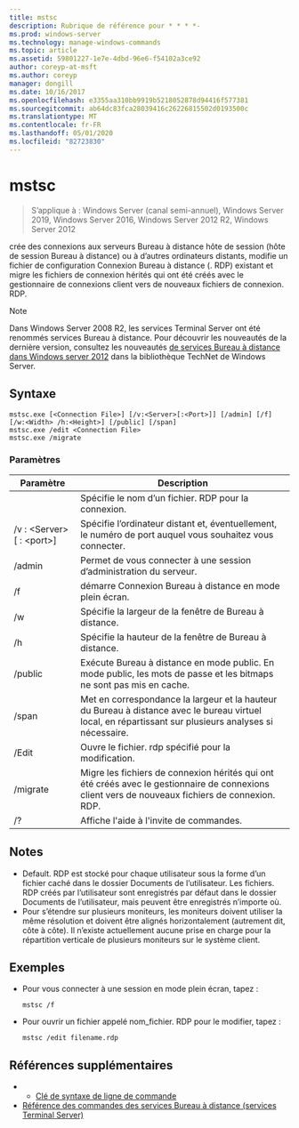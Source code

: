 ```yaml
---
title: mstsc
description: Rubrique de référence pour * * * *-
ms.prod: windows-server
ms.technology: manage-windows-commands
ms.topic: article
ms.assetid: 59801227-1e7e-4dbd-96e6-f54102a3ce92
author: coreyp-at-msft
ms.author: coreyp
manager: dongill
ms.date: 10/16/2017
ms.openlocfilehash: e3355aa310bb9919b5218052878d94416f577381
ms.sourcegitcommit: ab64dc83fca28039416c26226815502d0193500c
ms.translationtype: MT
ms.contentlocale: fr-FR
ms.lasthandoff: 05/01/2020
ms.locfileid: "82723830"
---
```

# <a name="mstsc"></a>mstsc

> S’applique à : Windows Server (canal semi-annuel), Windows Server 2019, Windows Server 2016, Windows Server 2012 R2, Windows Server 2012

crée des connexions aux serveurs Bureau à distance hôte de session (hôte de session Bureau à distance) ou à d’autres ordinateurs distants, modifie un fichier de configuration Connexion Bureau à distance (. RDP) existant et migre les fichiers de connexion hérités qui ont été créés avec le gestionnaire de connexions client vers de nouveaux fichiers de connexion. RDP.

> [!NOTE]
> Dans Windows Server 2008 R2, les services Terminal Server ont été renommés services Bureau à distance. Pour découvrir les nouveautés de la dernière version, consultez les nouveautés [de services Bureau à distance dans Windows server 2012](https://technet.microsoft.com/library/hh831527) dans la bibliothèque TechNet de Windows Server.

## <a name="syntax"></a>Syntaxe
```
mstsc.exe [<Connection File>] [/v:<Server>[:<Port>]] [/admin] [/f] [/w:<Width> /h:<Height>] [/public] [/span]
mstsc.exe /edit <Connection File>
mstsc.exe /migrate
```

### <a name="parameters"></a>Paramètres

|        Paramètre        |                                                         Description                                                         |
|-------------------------|-----------------------------------------------------------------------------------------------------------------------------|
|    <Connection File>    |                                   Spécifie le nom d’un fichier. RDP pour la connexion.                                    |
|  /v : <Server\>[ : <port\>] |                Spécifie l’ordinateur distant et, éventuellement, le numéro de port auquel vous souhaitez vous connecter.                 |
|         /admin          |                                   Permet de vous connecter à une session d’administration du serveur.                                   |
|           /f            |                                    démarre Connexion Bureau à distance en mode plein écran.                                    |
|       /w<Width>        |                                      Spécifie la largeur de la fenêtre de Bureau à distance.                                      |
|       /h<Height>       |                                     Spécifie la hauteur de la fenêtre de Bureau à distance.                                      |
|         /public         |                  Exécute Bureau à distance en mode public. En mode public, les mots de passe et les bitmaps ne sont pas mis en cache.                  |
|          /span          | Met en correspondance la largeur et la hauteur du Bureau à distance avec le bureau virtuel local, en répartissant sur plusieurs analyses si nécessaire. |
| /Edit<Connection File> |                                         Ouvre le fichier. rdp spécifié pour la modification.                                          |
|        /migrate         |       Migre les fichiers de connexion hérités qui ont été créés avec le gestionnaire de connexions client vers de nouveaux fichiers de connexion. RDP.       |
|           /?            |                                            Affiche l'aide à l'invite de commandes.                                             |

## <a name="remarks"></a>Notes 
-   Default. RDP est stocké pour chaque utilisateur sous la forme d’un fichier caché dans le dossier Documents de l’utilisateur. Les fichiers. RDP créés par l’utilisateur sont enregistrés par défaut dans le dossier Documents de l’utilisateur, mais peuvent être enregistrés n’importe où.
-   Pour s’étendre sur plusieurs moniteurs, les moniteurs doivent utiliser la même résolution et doivent être alignés horizontalement (autrement dit, côte à côte). Il n’existe actuellement aucune prise en charge pour la répartition verticale de plusieurs moniteurs sur le système client.

## <a name="examples"></a>Exemples
-   Pour vous connecter à une session en mode plein écran, tapez :
    ```
    mstsc /f
    ```
-   Pour ouvrir un fichier appelé nom_fichier. RDP pour le modifier, tapez :
    ```
    mstsc /edit filename.rdp
    ```

## <a name="additional-references"></a>Références supplémentaires
-   - [Clé de syntaxe de ligne de commande](command-line-syntax-key.md)
-   [Référence des commandes des services Bureau à distance (services Terminal Server)](remote-desktop-services-terminal-services-command-reference.md)
